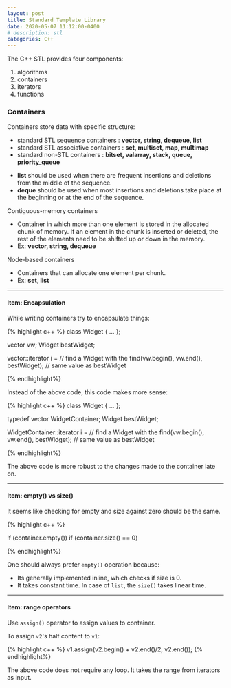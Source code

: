 ```yaml
---
layout: post
title: Standard Template Library
date: 2020-05-07 11:12:00-0400
# description: stl
categories: C++
---
```


The C++ STL provides four components:
1. algorithms
2. containers
3. iterators
4. functions 


### Containers
Containers store data with specific structure:
 -  standard STL sequence containers : **vector, string, dequeue, list**
 -  standard STL associative containers : **set, multiset, map,  multimap**
 -  standard non-STL containers : **bitset, valarray, stack, queue, priority_queue**


* **list** should be used when there are frequent insertions and deletions from the middle of the sequence. 
* **deque** should be used when most insertions and deletions take place at the beginning or at the end of the sequence.

Contiguous-memory containers

* Container in which more than one element is stored in the allocated chunk of memory. If an element in the chunk is inserted or deleted, the rest of the elements need to be shifted up or down in the memory.
* Ex: **vector, string, dequeue**

Node-based containers

* Containers that can allocate one element per chunk.
* Ex: **set, list**

---

#### Item: Encapsulation

While writing containers try to encapsulate things:

{% highlight c++ %}
class Widget { ... };

vector<Widget> vw;
Widget bestWidget;

vector<Widget>::iterator i =                   // find a Widget with the
  find(vw.begin(), vw.end(), bestWidget);      // same value as bestWidget

{% endhighlight%}

Instead of the above code, this code makes more sense:

{% highlight c++ %}
class Widget { ... };

typedef vector<Widget> WidgetContainer;
Widget bestWidget;

WidgetContainer::iterator i =                   // find a Widget with the
  find(vw.begin(), vw.end(), bestWidget);      // same value as bestWidget

{% endhighlight%}

The above code is more robust to the changes made to the container late on.

---


#### Item: empty() vs size()

It seems like checking for empty and size against zero should be the same.

{% highlight c++ %}

if (container.empty())
if (container.size() == 0)

{% endhighlight%}

One should always prefer `empty()` operation because:
* Its generally implemented inline, which checks if size is 0.
* It takes constant time. In case of `list`, the `size()` takes linear time.

---

#### Item: range operators

Use `assign()` operator to assign values to container.

To assign `v2`'s half content to `v1`:

{% highlight c++ %}
v1.assign(v2.begin() + v2.end()/2, v2.end());
{% endhighlight%}

The above code does not require any loop. It takes the range from iterators as input.